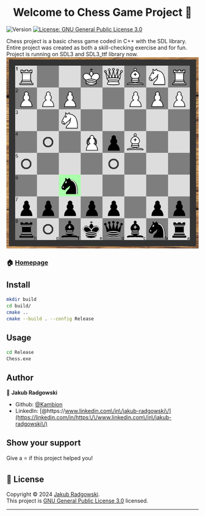<h1 align="center">Welcome to Chess Game Project 👋</h1>
<p>
  <img alt="Version" src="https://img.shields.io/badge/version-1.0.0-blue.svg?cacheSeconds=2592000" />
  <a href="https://www.gnu.org/licenses/gpl-3.0.html" target="_blank">
    <img alt="License: GNU General Public License 3.0" src="https://img.shields.io/badge/License-GNU General Public License 3.0-yellow.svg" />
  </a>
</p>

Chess project is a basic chess game coded in C++ with the SDL library. Entire project was created as both a skill-checking exercise and for fun. Project is running on SDL3 and SDL3_ttf library now.
![alt text](https://github.com/Kambion/Chess/blob/master/screen.png?raw=true)

### 🏠 [Homepage](https://github.com/Kambion/Chess)

## Install

```sh
mkdir build
cd build/
cmake ..
cmake --build . --config Release
```

## Usage

```sh
cd Release
Chess.exe
```

## Author

👤 **Jakub Radgowski**

* Github: [@Kambion](https://github.com/Kambion)
* LinkedIn: [@https:\/\/www.linkedin.com\/in\/jakub-radgowski\/](https://linkedin.com/in/https:\/\/www.linkedin.com\/in\/jakub-radgowski\/)

## Show your support

Give a ⭐️ if this project helped you!

## 📝 License

Copyright © 2024 [Jakub Radgowski](https://github.com/Kambion).<br />
This project is [GNU General Public License 3.0](https://www.gnu.org/licenses/gpl-3.0.html) licensed.

***
